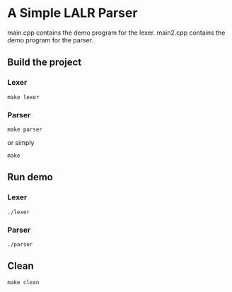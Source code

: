 # A Simple LALR Parser
main.cpp contains the demo program for the lexer.
main2.cpp contains the demo program for the parser.
## Build the project
### Lexer
```
make lexer
```
### Parser
```
make parser
```
or simply
```
make
```
## Run demo
### Lexer
```
./lexer
```
### Parser
```
./parser
```
## Clean
```
make clean
```